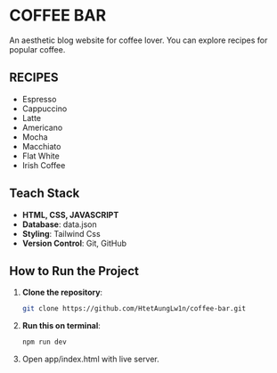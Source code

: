 # **COFFEE BAR**

An aesthetic blog website for coffee lover. You can explore recipes for popular coffee.

## **RECIPES**

- Espresso
- Cappuccino
- Latte
- Americano
- Mocha
- Macchiato
- Flat White
- Irish Coffee

## **Teach Stack**

- **HTML, CSS, JAVASCRIPT**
- **Database**: data.json
- **Styling**: Tailwind Css
- **Version Control**: Git, GitHub

## **How to Run the Project**

1. **Clone the repository**:

   ```bash
   git clone https://github.com/HtetAungLw1n/coffee-bar.git
   ```

2. **Run this on terminal**:

   ```bash
   npm run dev
   ```

3. Open app/index.html with live server.
